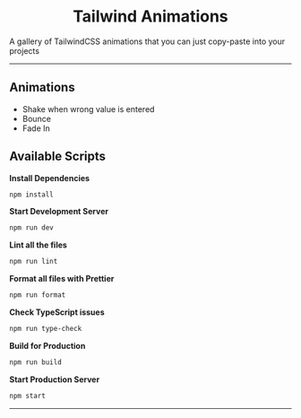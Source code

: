 <h1 align="center">
  Tailwind Animations
</h1>

A gallery of TailwindCSS animations that you can just copy-paste into your projects

---

## Animations

- Shake when wrong value is entered
- Bounce
- Fade In

## Available Scripts

**Install Dependencies**

```bash
npm install
```

**Start Development Server**

```bash
npm run dev
```

**Lint all the files**

```bash
npm run lint
```

**Format all files with Prettier**

```bash
npm run format
```

**Check TypeScript issues**

```bash
npm run type-check
```

**Build for Production**

```bash
npm run build
```

**Start Production Server**

```bash
npm start
```

---
